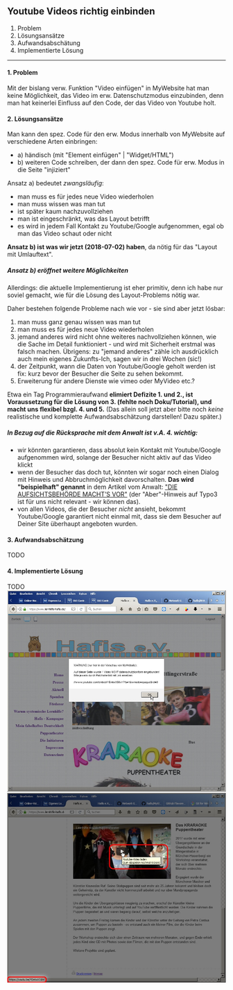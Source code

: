 ## Youtube Videos richtig einbinden ##

1. Problem
2. Lösungsansätze
3. Aufwandsabschätung
4. Implementierte Lösung

---

#### 1. Problem ####
Mit der bislang verw. Funktion "Video einfügen" in MyWebsite hat man keine Möglichkeit, das Video im erw. Datenschutzmodus einzubinden, denn man hat keinerlei Einfluss auf den Code, der das Video von Youtube holt.

#### 2. Lösungsansätze ####
Man kann den spez. Code für den erw. Modus innerhalb von MyWebsite auf verschiedene Arten einbringen:

  * a) händisch (mit "Element einfügen" | "Widget/HTML")
  * b) weiteren Code schreiben, der dann den spez. Code für erw. Modus in die Seite "injiziert"

Ansatz a) bedeutet *zwangsläufig*:

  * man muss es für jedes neue Video wiederholen
  * man muss wissen was man tut
  * ist später kaum nachzuvollziehen
  * man ist eingeschränkt, was das Layout betrifft
  * es wird in jedem Fall Kontakt zu Youtube/Google aufgenommen, egal ob man das Video schaut oder nicht

**Ansatz b) ist was wir jetzt (2018-07-02) haben**, da nötig für das "Layout mit Umlauftext".

##### Ansatz b) eröffnet weitere Möglichkeiten ######
Allerdings: die aktuelle Implementierung ist eher primitiv, denn ich habe nur soviel gemacht, wie für die Lösung des Layout-Problems nötig war.

Daher bestehen folgende Probleme nach wie vor - sie sind aber jetzt lösbar:

  1. man muss ganz genau wissen was man tut
  2. man muss es für jedes neue Video wiederholen
  3. jemand anderes wird nicht ohne weiteres nachvollziehen können, wie die Sache im Detail funktioniert - und wird mit Sicherheit erstmal was falsch machen. Übrigens: zu "jemand anderes" zähle ich ausdrücklich auch mein eigenes Zukunfts-Ich, sagen wir in drei Wochen (sic!)
  4. der Zeitpunkt, wann die Daten von Youtube/Google geholt werden ist fix: kurz bevor der Besucher die Seite zu sehen bekommt.
  5. Erweiterung für andere Dienste wie vimeo oder MyVideo etc.?

Etwa ein Tag Programmieraufwand **elimiert Defizite 1. und 2., ist Voraussetzung für die Lösung von 3. (fehlte noch Doku/Tutorial), und macht uns flexibel bzgl. 4. und 5.**
(Das allein soll jetzt aber bitte noch *keine* realistische und komplette Aufwandsabschätzung darstellen! Dazu später.)

##### In Bezug auf die Rücksprache mit dem Anwalt ist v.A. 4. wichtig: #####

  - wir könnten garantieren, dass absolut kein Kontakt mit Youtube/Google aufgenommen wird, solange der Besucher nicht aktiv auf das Video klickt
  - wenn der Besucher das doch tut, könnten wir sogar noch einen Dialog mit Hinweis und Abbruchmöglichkeit davorschalten. **Das wird "beispielhaft" genannt** in dem Artikel vom Anwalt: ["DIE AUFSICHTSBEHÖRDE MACHT’S VOR"](https://www.projekt29.de/youtube-videos-datenschutzkonform-einbinden/) (der "Aber"-Hinweis auf Typo3 ist für uns nicht relevant - wir können das).
  - von allen Videos, die der Besucher *nicht* ansieht, bekommt Youtube/Google garantiert nicht einmal mit, dass sie dem Besucher auf Deiner Site überhaupt angeboten wurden.

#### 3. Aufwandsabschätzung ####
TODO

#### 4. Implementierte Lösung ####
TODO
![Video-Warnung](i/Video-Warnung.jpg)
![Video-Platzhalter mit Tooltip](i/Youtube-einbinden01.jpg)
